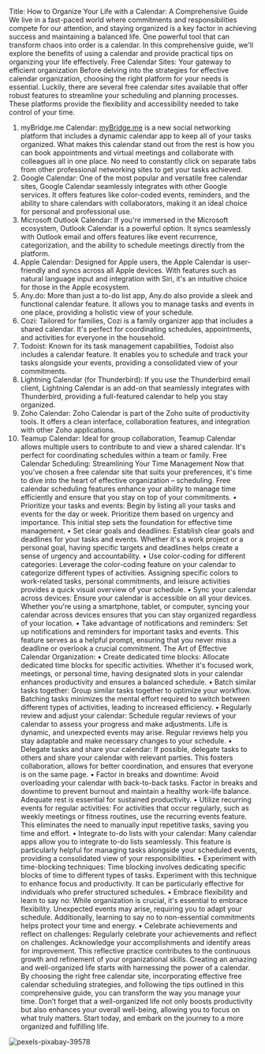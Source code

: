 Title: How to Organize Your Life with a Calendar: A Comprehensive Guide
We live in a fast-paced world where commitments and responsibilities compete for our attention, and staying organized is a key factor in achieving success and maintaining a balanced life. One powerful tool that can transform chaos into order is a calendar. In this comprehensive guide, we'll explore the benefits of using a calendar and provide practical tips on organizing your life effectively.
Free Calendar Sites: Your gateway to efficient organization
Before delving into the strategies for effective calendar organization, choosing the right platform for your needs is essential. Luckily, there are several free calendar sites available that offer robust features to streamline your scheduling and planning processes. These platforms provide the flexibility and accessibility needed to take control of your time.
1.	myBridge.me Calendar: <a href="https://mybridge.me/">myBridge.me</a> is a new social networking platform that includes a dynamic calendar app to keep all of your tasks organized. What makes this calendar stand out from the rest is how you can book appointments and virtual meetings and collaborate with colleagues all in one place. No need to constantly click on separate tabs from other professional networking sites to get your tasks achieved.
2.	Google Calendar: One of the most popular and versatile free calendar sites, Google Calendar seamlessly integrates with other Google services. It offers features like color-coded events, reminders, and the ability to share calendars with collaborators, making it an ideal choice for personal and professional use.
3.	Microsoft Outlook Calendar: If you're immersed in the Microsoft ecosystem, Outlook Calendar is a powerful option. It syncs seamlessly with Outlook email and offers features like event recurrence, categorization, and the ability to schedule meetings directly from the platform.
4.	Apple Calendar: Designed for Apple users, the Apple Calendar is user-friendly and syncs across all Apple devices. With features such as natural language input and integration with Siri, it's an intuitive choice for those in the Apple ecosystem.
5.	Any.do: More than just a to-do list app, Any.do also provide a sleek and functional calendar feature. It allows you to manage tasks and events in one place, providing a holistic view of your schedule.
6.	Cozi: Tailored for families, Cozi is a family organizer app that includes a shared calendar. It's perfect for coordinating schedules, appointments, and activities for everyone in the household.
7.	Todoist: Known for its task management capabilities, Todoist also includes a calendar feature. It enables you to schedule and track your tasks alongside your events, providing a consolidated view of your commitments.
8.	Lightning Calendar (for Thunderbird): If you use the Thunderbird email client, Lightning Calendar is an add-on that seamlessly integrates with Thunderbird, providing a full-featured calendar to help you stay organized.
9.	Zoho Calendar: Zoho Calendar is part of the Zoho suite of productivity tools. It offers a clean interface, collaboration features, and integration with other Zoho applications.
10.	Teamup Calendar: Ideal for group collaboration, Teamup Calendar allows multiple users to contribute to and view a shared calendar. It's perfect for coordinating schedules within a team or family.
Free Calendar Scheduling: Streamlining Your Time Management
Now that you've chosen a free calendar site that suits your preferences, it's time to dive into the heart of effective organization – scheduling. Free calendar scheduling features enhance your ability to manage time efficiently and ensure that you stay on top of your commitments.
•	Prioritize your tasks and events: Begin by listing all your tasks and events for the day or week. Prioritize them based on urgency and importance. This initial step sets the foundation for effective time management.
•	Set clear goals and deadlines: Establish clear goals and deadlines for your tasks and events. Whether it's a work project or a personal goal, having specific targets and deadlines helps create a sense of urgency and accountability.
•	Use color-coding for different categories: Leverage the color-coding feature on your calendar to categorize different types of activities. Assigning specific colors to work-related tasks, personal commitments, and leisure activities provides a quick visual overview of your schedule.
•	Sync your calendar across devices: Ensure your calendar is accessible on all your devices. Whether you're using a smartphone, tablet, or computer, syncing your calendar across devices ensures that you can stay organized regardless of your location.
•	Take advantage of notifications and reminders: Set up notifications and reminders for important tasks and events. This feature serves as a helpful prompt, ensuring that you never miss a deadline or overlook a crucial commitment.
The Art of Effective Calendar Organization:
•	Create dedicated time blocks: Allocate dedicated time blocks for specific activities. Whether it's focused work, meetings, or personal time, having designated slots in your calendar enhances productivity and ensures a balanced schedule.
•	Batch similar tasks together: Group similar tasks together to optimize your workflow. Batching tasks minimizes the mental effort required to switch between different types of activities, leading to increased efficiency.
•	Regularly review and adjust your calendar: Schedule regular reviews of your calendar to assess your progress and make adjustments. Life is dynamic, and unexpected events may arise. Regular reviews help you stay adaptable and make necessary changes to your schedule.
•	Delegate tasks and share your calendar: If possible, delegate tasks to others and share your calendar with relevant parties. This fosters collaboration, allows for better coordination, and ensures that everyone is on the same page.
•	Factor in breaks and downtime: Avoid overloading your calendar with back-to-back tasks. Factor in breaks and downtime to prevent burnout and maintain a healthy work-life balance. Adequate rest is essential for sustained productivity.
•	Utilize recurring events for regular activities: For activities that occur regularly, such as weekly meetings or fitness routines, use the recurring events feature. This eliminates the need to manually input repetitive tasks, saving you time and effort.
•	Integrate to-do lists with your calendar: Many calendar apps allow you to integrate to-do lists seamlessly. This feature is particularly helpful for managing tasks alongside your scheduled events, providing a consolidated view of your responsibilities.
•	Experiment with time-blocking techniques: Time blocking involves dedicating specific blocks of time to different types of tasks. Experiment with this technique to enhance focus and productivity. It can be particularly effective for individuals who prefer structured schedules.
•	Embrace flexibility and learn to say no: While organization is crucial, it's essential to embrace flexibility. Unexpected events may arise, requiring you to adapt your schedule. Additionally, learning to say no to non-essential commitments helps protect your time and energy.
•	Celebrate achievements and reflect on challenges: Regularly celebrate your achievements and reflect on challenges. Acknowledge your accomplishments and identify areas for improvement. This reflective practice contributes to the continuous growth and refinement of your organizational skills.
Creating an amazing and well-organized life starts with harnessing the power of a calendar. By choosing the right free calendar site, incorporating effective free calendar scheduling strategies, and following the tips outlined in this comprehensive guide, you can transform the way you manage your time. Don’t forget that a well-organized life not only boosts productivity but also enhances your overall well-being, allowing you to focus on what truly matters. Start today, and embark on the journey to a more organized and fulfilling life.

![pexels-pixabay-39578](https://github.com/mybridgecalendar/mybridge.me/assets/159916638/4480f36a-644c-4791-b97e-7128756c18b2)
